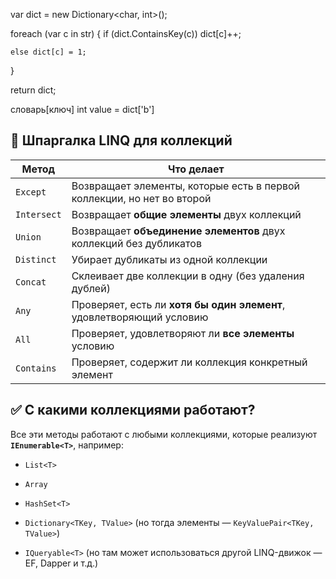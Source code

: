 var dict = new Dictionary<char, int>();

foreach (var c in str)
{
    if (dict.ContainsKey(c))
        dict[c]++;

    else dict[c] = 1;
}

return dict;

словарь[ключ]
int value = dict['b']

## 🚀 Шпаргалка LINQ для коллекций

| Метод       | Что делает                                                             |
| ----------- | ---------------------------------------------------------------------- |
| `Except`    | Возвращает элементы, которые есть в первой коллекции, но нет во второй |
| `Intersect` | Возвращает **общие элементы** двух коллекций                           |
| `Union`     | Возвращает **объединение элементов** двух коллекций без дубликатов     |
| `Distinct`  | Убирает дубликаты из одной коллекции                                   |
| `Concat`    | Склеивает две коллекции в одну (без удаления дублей)                   |
| `Any`       | Проверяет, есть ли **хотя бы один элемент**, удовлетворяющий условию   |
| `All`       | Проверяет, удовлетворяют ли **все элементы** условию                   |
| `Contains`  | Проверяет, содержит ли коллекция конкретный элемент                    |
## ✅ С какими коллекциями работают?

Все эти методы работают с любыми коллекциями, которые реализуют **`IEnumerable<T>`**, например:

- `List<T>`
    
- `Array`
    
- `HashSet<T>`
    
- `Dictionary<TKey, TValue>` (но тогда элементы — `KeyValuePair<TKey, TValue>`)
    
- `IQueryable<T>` (но там может использоваться другой LINQ-движок — EF, Dapper и т.д.)